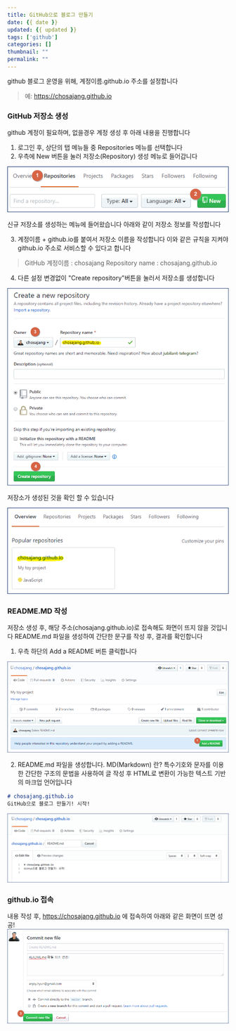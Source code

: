 ```yaml
---
title: GitHub으로 블로그 만들기
date: {{ date }}
updated: {{ updated }}
tags: ['github']
categories: []
thumbnail: ""
permalink: ""
---
```


github 블로그 운영을 위해, 계정이름.github.io 주소를 설정합니다

<!-- more  -->
 > 예: https://chosajang.github.io 

### GitHub 저장소 생성

github 계정이 필요하며, 없을경우 계정 생성 후 아래 내용을 진행합니다

1. 로그인 후, 상단의 탭 메뉴들 중 Repositories 메뉴를 선택합니다
2. 우측에 New 버튼을 눌러 저장소(Repository) 생성 메뉴로 들어갑니다

<img src="/image/github.blog.create/01.gif" />

신규 저장소를 생성하는 메뉴에 들어왔습니다
아래와 같이 저장소 정보를 작성합니다

3. 계정이름 + github.io를 붙여서 저장소 이름을 작성합니다
이와 같은 규칙을 지켜야 github.io 주소로 서비스할 수 있다고 합니다
> GitHub 계정이름 : chosajang
> Repository name : chosajang.github.io

4. 다른 설정 변경없이 "Create repository"버튼을 눌러서 저장소를 생성합니다

<img src="/image/github.blog.create/02.gif" />

저장소가 생성된 것을 확인 할 수 있습니다

<img src="/image/github.blog.create/03.gif" />

### README.MD 작성
저장소 생성 후, 해당 주소(chosajang.github.io)로 접속해도 화면이 뜨지 않을 것입니다
README.md 파일을 생성하여 간단한 문구를 작성 후, 결과를 확인합니다

1. 우측 하단의 Add a README 버튼 클릭합니다
<img src="/image/github.blog.create/04.gif" />

2. README.md 파일을 생성합니다.
MD(Markdown) 란?
특수기호와 문자를 이용한 간단한 구조의 문법을 사용하여 글 작성 후 HTML로 변환이 가능한 텍스트 기반의 마크업 언어입니다
``` md
# chosajang.github.io
GitHub으로 블로그 만들기! 시작!
```
<img src="/image/github.blog.create/05.gif" />

### github.io 접속
내용 작성 후, https://chosajang.github.io 에 접속하여 아래와 같은 화면이 뜨면 성공!
<img src="/image/github.blog.create/06.gif" />

<!-- toc -->